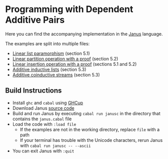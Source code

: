 # Programming with Dependent Additive Pairs

Here you can find the accompanying implementation in the [Janus](https://github.com/svobot/janus) language.

The examples are split into multiple files:
* [Linear list paramorphism](paramorphism.jns) (section 5.1)
* [Linear partition operation with a proof](partition.jns) (section 5.2)
* [Linear insertion operation with a proof](insert.jns) (sections 5.1 and 5.2)
* [Additive inductive lists](additivelist.jns) (section 5.3)
* [Additive coinductive streams](stream.jns) (section 5.3)

## Build Instructions

* Install `ghc` and `cabal` using [GHCup](https://www.haskell.org/ghcup/)
* Download Janus [source code](https://github.com/svobot/janus)
* Build and run Janus by executing `cabal run janusc` in the directory that contains the `janus.cabal` file
* Load the code with `:load file`
  * If the examples are not in the working directory, replace `file` with a path
  * If your terminal has trouble with the Unicode characters, rerun Janus with `cabal run janusc -- --ascii`
* You can exit Janus with `:quit`
